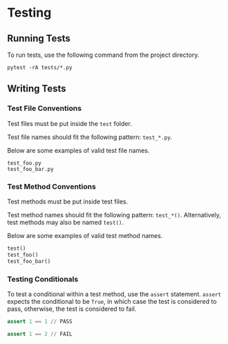 # Testing

## Running Tests

To run tests, use the following command from the project directory.
```
pytest -rA tests/*.py 
```

## Writing Tests

### Test File Conventions

Test files must be put inside the `test` folder.

Test file names should fit the following pattern: `test_*.py`.

Below are some examples of valid test file names.
```
test_foo.py
test_foo_bar.py
```

### Test Method Conventions

Test methods must be put inside test files.

Test method names should fit the following pattern: `test_*()`. Alternatively, test methods may also be named `test()`.

Below are some examples of valid test method names.
```python
test()
test_foo()
test_foo_bar()
```

### Testing Conditionals

To test a conditional within a test method, use the `assert` statement. `assert` expects the conditional to be `True`, in which case the test is considered to pass, otherwise, the test is considered to fail.

```python
assert 1 == 1 // PASS
```
```python
assert 1 == 2 // FAIL
